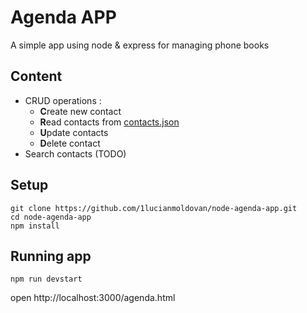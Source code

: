# Agenda APP

A simple app using node & express for managing phone books

## Content

- CRUD operations :
    - **C**reate new contact
    - **R**ead contacts from [contacts.json](public/contacts.json)
    - **U**pdate contacts
    - **D**elete contact
- Search contacts (TODO)

## Setup

```
git clone https://github.com/1lucianmoldovan/node-agenda-app.git
cd node-agenda-app
npm install
```

## Running app

```
npm run devstart
```

open http://localhost:3000/agenda.html
